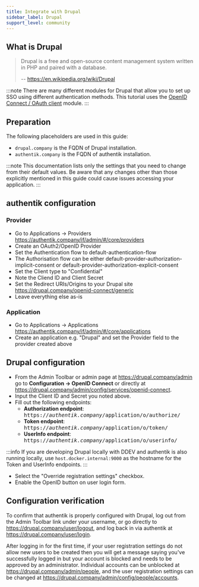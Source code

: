 ```yaml
---
title: Integrate with Drupal
sidebar_label: Drupal
support_level: community
---
```


## What is Drupal

> Drupal is a free and open-source content management system written in PHP and
> paired with a database.
>
> -- https://en.wikipedia.org/wiki/Drupal

:::note
There are many different modules for Drupal that allow you to set up SSO using
different authentication methods. This tutorial uses the
[OpenID Connect / OAuth client](https://www.drupal.org/project/openid_connect)
module.
:::

## Preparation

The following placeholders are used in this guide:

- `drupal.company` is the FQDN of Drupal installation.
- `authentik.company` is the FQDN of authentik installation.

:::note
This documentation lists only the settings that you need to change from their
default values. Be aware that any changes other than those explicitly mentioned
in this guide could cause issues accessing your application.
:::


## authentik configuration

### Provider

- Go to Applications -> Providers
  https://authentik.company/if/admin/#/core/providers
- Create an OAuth2/OpenID Provider
- Set the Authentication flow to default-authentication-flow
- The Authorisation flow can be either default-provider-authorization-implicit-consent
  or default-provider-authorization-explicit-consent
- Set the Client type to "Confidential"
- Note the Cliend ID and Client Secret
- Set the Redirect URIs/Origins to your Drupal site
  https://drupal.company/openid-connect/generic
- Leave everything else as-is

### Application

- Go to Applications -> Applications
  https://authentik.company/if/admin/#/core/applications
- Create an application e.g. "Drupal" and set the Provider field to the provider
  created above

## Drupal configuration

- From the Admin Toolbar or admin page at https://drupal.company/admin go to
  **Configuration -> OpenID Connect** or directly at https://drupal.company/admin/config/services/openid-connect.
- Input the Client ID and Secret you noted above.
- Fill out the following endpoints:
  - **Authorization endpoint**: <kbd>https://<em>authentik.company</em>/application/o/authorize/</kbd>
  - **Token endpoint**: <kbd>https://<em>authentik.company</em>/application/o/token/</kbd>
  - **UserInfo endpoint**: <kbd>https://<em>authentik.company</em>/application/o/userinfo/</kbd>

:::info
If you are developing Drupal locally with DDEV and authentik is also running
locally, use `host.docker.internal:9000` as the hostname for the Token and UserInfo endpoints.
:::
- Select the "Override registration settings" checkbox.
- Enable the OpenID button on user login form.

## Configuration verification
To confirm that authentik is properly configured with Drupal, log out from the
Admin Toolbar link under your username, or go directly to
https://drupal.company/user/logout, and log back in via authentik at https://drupal.company/user/login.

After logging in for the first time, if your user registration settings do not
allow new users to be created then you will get a message saying you've
successfully logged in but your account is blocked and needs to be approved by
an administrator. Individual accounts can be unblocked at https://drupal.company/admin/people,
and the user registration settings can be changed at https://drupal.company/admin/config/people/accounts.
